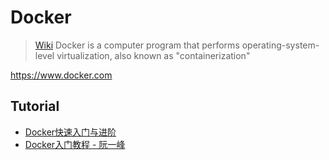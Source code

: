 # Docker

> [Wiki](https://en.wikipedia.org/wiki/Docker_(software))
> Docker is a computer program that performs operating-system-level virtualization, also known as "containerization"

<https://www.docker.com>

## Tutorial

- [Docker快速入门与进阶](https://cloud.tencent.com/developer/article/1004996)
- [Docker入门教程 - 阮一峰](http://www.ruanyifeng.com/blog/2018/02/docker-tutorial.html)
